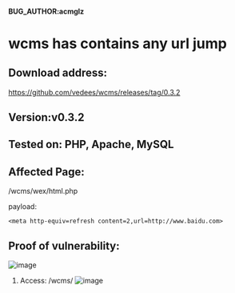 #### BUG_AUTHOR:acmglz
# wcms has contains any url jump
## Download address:
https://github.com/vedees/wcms/releases/tag/0.3.2
## Version:v0.3.2
## Tested on: PHP, Apache, MySQL
## Affected Page:
/wcms/wex/html.php

payload: 

```
<meta http-equiv=refresh content=2,url=http://www.baidu.com>
```



## Proof of vulnerability:

![image](https://github.com/user-attachments/assets/fa51f480-1012-49de-9916-286b254488a2)


1. Access: /wcms/
![image](https://github.com/user-attachments/assets/a3e0e558-de0b-45ed-8d19-e755785950d6)






